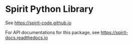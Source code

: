 Spirit Python Library
=====================

See https://spirit-code.github.io

For API documentations for this package, see
https://spirit-docs.readthedocs.io